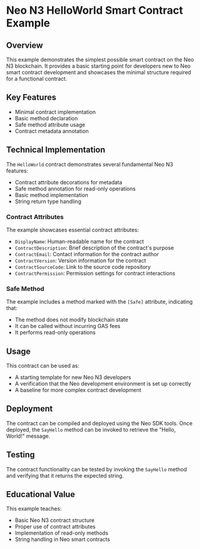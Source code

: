 # Neo N3 HelloWorld Smart Contract Example

## Overview
This example demonstrates the simplest possible smart contract on the Neo N3 blockchain. It provides a basic starting point for developers new to Neo smart contract development and showcases the minimal structure required for a functional contract.

## Key Features
- Minimal contract implementation
- Basic method declaration
- Safe method attribute usage
- Contract metadata annotation

## Technical Implementation
The `HelloWorld` contract demonstrates several fundamental Neo N3 features:
- Contract attribute decorations for metadata
- Safe method annotation for read-only operations
- Basic method implementation
- String return type handling

### Contract Attributes
The example showcases essential contract attributes:
- `DisplayName`: Human-readable name for the contract
- `ContractDescription`: Brief description of the contract's purpose
- `ContractEmail`: Contact information for the contract author
- `ContractVersion`: Version information for the contract
- `ContractSourceCode`: Link to the source code repository
- `ContractPermission`: Permission settings for contract interactions

### Safe Method
The example includes a method marked with the `[Safe]` attribute, indicating that:
- The method does not modify blockchain state
- It can be called without incurring GAS fees
- It performs read-only operations

## Usage
This contract can be used as:
- A starting template for new Neo N3 developers
- A verification that the Neo development environment is set up correctly
- A baseline for more complex contract development

## Deployment
The contract can be compiled and deployed using the Neo SDK tools. Once deployed, the `SayHello` method can be invoked to retrieve the "Hello, World!" message.

## Testing
The contract functionality can be tested by invoking the `SayHello` method and verifying that it returns the expected string.

## Educational Value
This example teaches:
- Basic Neo N3 contract structure
- Proper use of contract attributes
- Implementation of read-only methods
- String handling in Neo smart contracts
